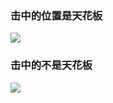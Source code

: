 ### 击中的位置是天花板
![](https://pic.zaqbest.com/i/2022/05/12/627caa781ba3b.png)

### 击中的不是天花板
![](https://pic.zaqbest.com/i/2022/05/12/627caa34abb43.png)